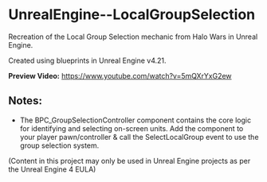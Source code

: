 # UnrealEngine--LocalGroupSelection
Recreation of the Local Group Selection mechanic from Halo Wars in Unreal Engine.

Created using blueprints in Unreal Engine v4.21.

**Preview Video:** https://www.youtube.com/watch?v=5mQXrYxG2ew

## Notes:
- The BPC_GroupSelectionController component contains the core logic for identifying and selecting on-screen units. Add the component to your player pawn/controller & call the SelectLocalGroup event to use the group selection system.

(Content in this project may only be used in Unreal Engine projects as per the Unreal Engine 4 EULA)

